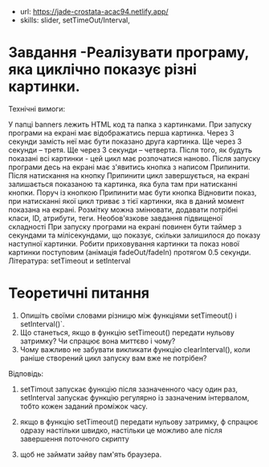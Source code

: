 -   url: https://jade-crostata-acac94.netlify.app/
-   skills: slider, setTimeOut/Interval,

# Завдання -Реалізувати програму, яка циклічно показує різні картинки.

Технічні вимоги:

У папці banners лежить HTML код та папка з картинками.
При запуску програми на екрані має відображатись перша картинка.
Через 3 секунди замість неї має бути показано друга картинка.
Ще через 3 секунди – третя.
Ще через 3 секунди – четверта.
Після того, як будуть показані всі картинки - цей цикл має розпочатися наново.
Після запуску програми десь на екрані має з'явитись кнопка з написом Припинити.
Після натискання на кнопку Припинити цикл завершується, на екрані залишається показаною та картинка, яка була там при натисканні кнопки.
Поруч із кнопкою Припинити має бути кнопка Відновити показ, при натисканні якої цикл триває з тієї картинки, яка в даний момент показана на екрані.
Розмітку можна змінювати, додавати потрібні класи, ID, атрибути, теги.
Необов'язкове завдання підвищеної складності
При запуску програми на екрані повинен бути таймер з секундами та мілісекундами, що показує, скільки залишилося до показу наступної картинки.
Робити приховування картинки та показ нової картинки поступовим (анімація fadeOut/fadeIn) протягом 0.5 секунди.
Література:
setTimeout и setInterval

# Теоретичні питання

1. Опишіть своїми словами різницю між функціями setTimeout() і setInterval()`.
2. Що станеться, якщо в функцію setTimeout() передати нульову затримку? Чи спрацює вона миттєво і чому?
3. Чому важливо не забувати викликати функцію clearInterval(), коли раніше створений цикл запуску вам вже не потрібен?

Відповідь:

1. setTimout запускає функцію після зазначенного часу один раз, setInterval запускає функцію регулярно із зазначеним інтервалом, тобто
   кожен заданий проміжок часу.

2. якщо в функцію setTimeout() передати нульову затримку, ф спрацює одразу настільки швидко, настільки це можливо але після завершення поточного скрипту

3. щоб не займати зайву пам'ять браузера.
